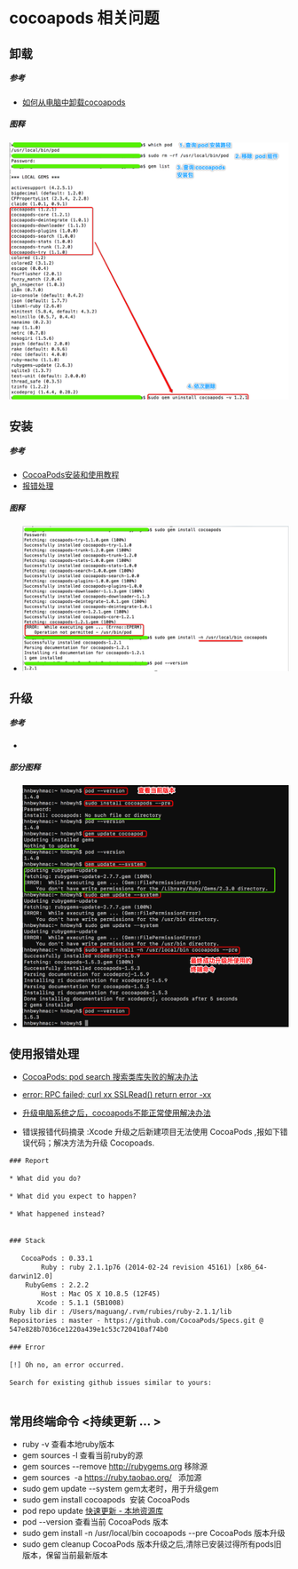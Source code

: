 # cocoapods 相关问题

## 卸载

##### 参考
* [如何从电脑中卸载cocoapods](http://blog.csdn.net/qq_18670721/article/details/50432892)

##### 图释
 ![image](https://github.com/itwyhuaing/Tool/blob/master/Cocoapods相关问题/images/uninstall_cocoapods.png)

## 安装

##### 参考
* [CocoaPods安装和使用教程](http://code4app.com/article/cocoapods-install-usage)
* [报错处理](http://stackoverflow.com/questions/30812777/cannot-install-cocoa-pods-after-uninstalling-results-in-error/30851030#30851030)

##### 图释
* ![image](https://github.com/itwyhuaing/Tool/blob/master/Cocoapods相关问题/images/install_cocoapods.png)

## 升级

##### 参考
* []()

##### 部分图释
* ![image](https://github.com/itwyhuaing/Tool/blob/master/Cocoapods相关问题/images/update_cocopoads.png)

## 使用报错处理
* [CocoaPods: pod search 搜索类库失败的解决办法](http://blog.cocoachina.com/article/29127)
* [error: RPC failed; curl xx SSLRead() return error -xx](http://blog.csdn.net/wm9028/article/details/51840759)
* [升级电脑系统之后，cocoapods不能正常使用解决办法](http://blog.csdn.net/wddyzzw/article/details/78435569)

* 错误报错代码摘录 :Xcode 升级之后新建项目无法使用 CocoaPods ,报如下错误代码；解决方法为升级 Cocopoads.
```
### Report

* What did you do?

* What did you expect to happen?

* What happened instead?


### Stack

   CocoaPods : 0.33.1
        Ruby : ruby 2.1.1p76 (2014-02-24 revision 45161) [x86_64-darwin12.0]
    RubyGems : 2.2.2
        Host : Mac OS X 10.8.5 (12F45)
       Xcode : 5.1.1 (5B1008)
Ruby lib dir : /Users/maguang/.rvm/rubies/ruby-2.1.1/lib
Repositories : master - https://github.com/CocoaPods/Specs.git @ 547e828b7036ce1220a439e1c53c720410af74b0

### Error

[!] Oh no, an error occurred.

Search for existing github issues similar to yours:


```
## 常用终端命令 <持续更新 ... >
* ruby -v                                                       查看本地ruby版本
* gem sources -l                                                查看当前ruby的源
* gem sources --remove http://rubygems.org                      移除源
* gem sources  -a https://ruby.taobao.org/                      添加源
* sudo gem update --system                                      gem太老时，用于升级gem 
* sudo gem install cocoapods                                    安装 CocoaPods
* pod repo update                                               [快速更新 - 本地资源库](https://www.jianshu.com/p/1d058d224cad)
* pod --version                                                 查看当前 CocoaPods 版本
* sudo gem install -n /usr/local/bin cocoapods --pre            CocoaPods 版本升级
* sudo gem cleanup                                              CocoaPods 版本升级之后,清除已安装过得所有pods旧版本，保留当前最新版本
